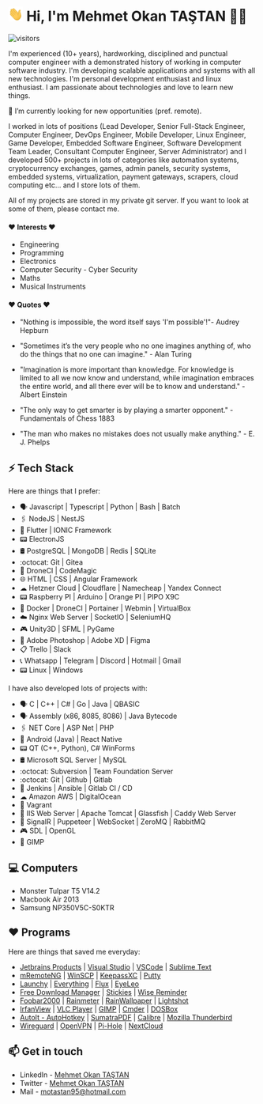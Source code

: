 # <img src="./gifs/Hi.gif" width="30px"> Hi, I'm Mehmet Okan TAŞTAN 👨‍💻

![visitors](https://visitor-badge.glitch.me/badge?page_id=motastan95/motastan95/2020/12/12)

I'm experienced (10+ years), hardworking, disciplined and punctual computer engineer with a demonstrated history of working in computer software industry. I'm developing scalable applications and systems with all new technologies. I'm personal development enthusiast and linux enthusiast. I am passionate about technologies and love to learn new things.

🔭 I’m currently looking for new opportunities (pref. remote).

I worked in lots of positions (Lead Developer, Senior Full-Stack Engineer, Computer Engineer, DevOps Engineer, Mobile Developer, Linux Engineer, Game Developer, Embedded Software Engineer, Software Development Team Leader, Consultant Computer Engineer, Server Administrator) and I developed 500+ projects in lots of categories like automation systems, cryptocurrency exchanges, games, admin panels, security systems, embedded systems, virtualization, payment gateways, scrapers, cloud computing etc... and I store lots of them.

All of my projects are stored in my private git server. If you want to look at some of them, please contact me.

#### ❤️ Interests ❤️

- Engineering
- Programming
- Electronics
- Computer Security - Cyber Security
- Maths
- Musical Instruments

#### ❤️ Quotes ❤️

- "Nothing is impossible, the word itself says 'I'm possible'!"- Audrey Hepburn

- "Sometimes it’s the very people who no one imagines anything of, who do the things that no one can imagine." - Alan Turing

- "Imagination is more important than knowledge. For knowledge is limited to all we now know and understand, while imagination embraces the entire world, and all there ever will be to know and understand." - Albert Einstein 

- "The only way to get smarter is by playing a smarter opponent." - Fundamentals of Chess 1883

- "The man who makes no mistakes does not usually make anything." - E. J. Phelps

## ⚡ Tech Stack

Here are things that I prefer:

* 🗣 Javascript | Typescript | Python | Bash | Batch
* 🖇️ NodeJS | NestJS
* 📱 Flutter | IONIC Framework
* 📟 ElectronJS
* 🛢️ PostgreSQL | MongoDB | Redis | SQLite
* :octocat: Git | Gitea
* 🔧 DroneCI | CodeMagic
* 🌐 HTML | CSS | Angular Framework
* ☁ Hetzner Cloud | Cloudflare | Namecheap | Yandex Connect
* 📟 Raspberry PI | Arduino | Orange PI | PIPO X9C
* 🔧 Docker | DroneCI | Portainer | Webmin | VirtualBox
* ☁️ Nginx Web Server | SocketIO | SeleniumHQ
* 🎮 Unity3D | SFML | PyGame
* 🎨 Adobe Photoshop | Adobe XD | Figma
* 📋 Trello | Slack
* 📞 Whatsapp | Telegram | Discord | Hotmail | Gmail
* 📟 Linux | Windows

I have also developed lots of projects with:

* 🗣 C | C++ | C# | Go | Java | QBASIC
* 🗣 Assembly (x86, 8085, 8086) | Java Bytecode
* 🖇️ NET Core | ASP Net | PHP
* 📱 Android (Java) | React Native
* 📟 QT (C++, Python), C# WinForms
* 🛢️ Microsoft SQL Server | MySQL
* :octocat: Subversion | Team Foundation Server
* :octocat: Git | Github | Gitlab
* 🔧 Jenkins | Ansible | Gitlab CI / CD
* ☁ Amazon AWS | DigitalOcean
* 🔧 Vagrant
* 🔧 IIS Web Server | Apache Tomcat | Glassfish | Caddy Web Server
* 🔧 SignalR | Puppeteer | WebSocket | ZeroMQ | RabbitMQ
* 🎮 SDL | OpenGL
* 🎨 GIMP

## 💻 Computers

* Monster Tulpar T5 V14.2
* Macbook Air 2013
* Samsung NP350V5C-S0KTR

## ❤️ Programs

Here are things that saved me everyday:

* [Jetbrains Products](https://www.jetbrains.com/) | [Visual Studio](https://visualstudio.microsoft.com/tr/) | [VSCode](https://code.visualstudio.com/) | [Sublime Text](https://www.sublimetext.com/)
* [mRemoteNG](https://mremoteng.org/) | [WinSCP](https://winscp.net/) | [KeepassXC](https://keepassxc.org/) | [Putty](https://www.chiark.greenend.org.uk/~sgtatham/putty/)
* [Launchy](https://www.launchy.net/) | [Everything](https://www.voidtools.com/tr-tr/) | [Flux](https://justgetflux.com/) | [EyeLeo](http://eyeleo.com/)
* [Free Download Manager](https://www.freedownloadmanager.org/) | [Stickies](https://www.zhornsoftware.co.uk/stickies/) | [Wise Reminder](https://www.wisecleaner.com/wise-reminder.html)
* [Foobar2000](https://www.foobar2000.org/) | [Rainmeter](https://www.rainmeter.net/) | [RainWallpaper](https://rainysoft.cc/rainwallpaper.html) | [Lightshot](https://app.prntscr.com/tr/)
* [IrfanView](https://www.irfanview.com/) | [VLC Player](https://www.videolan.org/vlc/) | [GIMP](https://www.gimp.org/) | [Cmder](https://cmder.net/) | [DOSBox](https://www.dosbox.com/)
* [AutoIt - AutoHotkey](https://www.autoitscript.com/site/) | [SumatraPDF](https://www.sumatrapdfreader.org/) | [Calibre](https://calibre-ebook.com/) | [Mozilla Thunderbird](https://www.thunderbird.net/)
* [Wireguard](https://www.wireguard.com/) | [OpenVPN](https://openvpn.net/) | [Pi-Hole](https://pi-hole.net/) | [NextCloud](https://nextcloud.com/)

## 📫 Get in touch
- LinkedIn - [Mehmet Okan TAŞTAN](https://in.linkedin.com/in/motastan)
- Twitter - [Mehmet Okan TAŞTAN](https://twitter.com/motastan95)
- Mail - [motastan95@hotmail.com](mailto:motastan95@hotmail.com)
